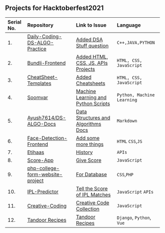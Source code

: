 ## Projects for Hacktoberfest2021

| Serial No. | Repository| Link to Issue  | Language |
|:--|:--|:--|:--|
| 1. | [Daily-Coding-DS-ALGO-Practice](https://github.com/Ayush7614/Daily-Coding-DS-ALGO-Practice) | [Added DSA Stuff question](https://github.com/Ayush7614/Daily-Coding-DS-ALGO-Practice)  | `C++,JAVA,PYTHON`  |
| 2. | [Bundli-Frontend](https://github.com/Ayush7614/Bundli-Frontend) | [Added HTML, CSS, JS, APIs Projects](https://github.com/Ayush7614/Bundli-Frontend)  | `HTML, CSS, JavaScript`  |
| 3. | [CheatSheet-Templates](https://github.com/Ayush7614/CheatSheet-Templates) | [Added Cheatsheets ](https://github.com/Ayush7614/CheatSheet-Templates)  | `HTML, CSS, JavaScript`  |
| 4. | [Soomvar](https://github.com/Ayush7614/Soomvaar) | [Machine Learning and Python Scripts](https://github.com/Ayush7614/Soomvaar)  | `Python, Machine Learning` |
| 5. | [Ayush7614/DS-ALGO-Docs](https://github.com/Ayush7614/DS-ALGO-Docs) | [Data Structures and Algorithms Docs](Ayush7614/DS-ALGO-Docs)  | `Markdown` |
| 6. | [Face-Detection-Frontend](https://github.com/Ayush7614/Face-Detection-Frontend) | [Add some more things](https://github.com/Ayush7614/Face-Detection-Frontend)  | `HTML` `CSS`,`JS`  |
| 7. | [Etihaas](https://github.com/Ayush7614/Etihaas) | [History](Etihaas)  | `APIs`  |
| 8. | [Score-App](https://github.com/Ayush7614/Score-App) | [Give Score](Score-App)  | `JavaScript` |
| 9. | [php-college-form-website-project](https://github.com/Ayush7614/php-college-form-website-project) | [For Database](php-college-form-website-project) | `CSS`,`PHP`  |
| 10. | [IPL-Predictor](https://github.com/Ayush7614/IPL-Predictor) | [Tell the Score of IPL Matches](IPL-Predictor) | `JavaScript` `APIs` |
| 11. | [Creative-Coding](https://github.com/Ayush7614/Creative-Coding) | [Creative Code Collection](https://github.com/Ayush7614/Creative-Coding) | `JavaScript`  |
| 12. | [Tandoor Recipes](https://github.com/vabene1111/recipes) | [Tandoor Recipes](https://github.com/vabene1111/recipes/issues) | `Django`, `Python`, `Vue`  |
